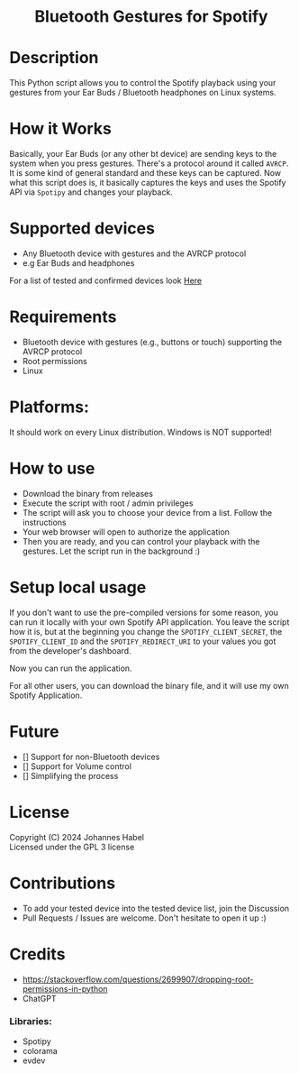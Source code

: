 <h1 align="center">Bluetooth Gestures for Spotify</h1> 

# Description

This Python script allows you to control the Spotify playback using your gestures from your Ear Buds / Bluetooth headphones
on Linux systems.

# How it Works
Basically, your Ear Buds (or any other bt device) are sending keys to the system when you press gestures. There's a protocol around it called `AVRCP`. 
It is some kind of general standard and these keys can be captured. Now what this script does is, it basically captures the keys and uses the Spotify API
via `Spotipy` and changes your playback.

# Supported devices
- Any Bluetooth device with gestures and the AVRCP protocol
- e.g Ear Buds and headphones

For a list of tested and confirmed devices look [Here](https://github.com/EchterAlsFake/BluetoothGesturesSpotify/blob/master/TESTED_DEVICES.md)

# Requirements
- Bluetooth device with gestures (e.g., buttons or touch) supporting the AVRCP protocol
- Root permissions 
- Linux

# Platforms:
It should work on every Linux distribution. Windows is NOT supported!

# How to use
- Download the binary from releases
- Execute the script with root / admin privileges
- The script will ask you to choose your device from a list. Follow the instructions
- Your web browser will open to authorize the application
- Then you are ready, and you can control your playback with the gestures. Let the script run in the background :) 


# Setup local usage
If you don't want to use the pre-compiled versions for some reason, you can run it locally with your own Spotify API application.
You leave the script how it is, but at the beginning you change the `SPOTIFY_CLIENT_SECRET`, the `SPOTIFY_CLIENT_ID` and the
`SPOTIFY_REDIRECT_URI` to your values you got from the developer's dashboard.

Now you can run the application.

For all other users, you can download the binary file, and it will use my own Spotify Application.

# Future
- [] Support for non-Bluetooth devices
- [] Support for Volume control
- [] Simplifying the process

# License
Copyright (C) 2024 Johannes Habel
<br>Licensed under the GPL 3 license

# Contributions
- To add your tested device into the tested device list, join the Discussion
- Pull Requests / Issues are welcome. Don't hesitate to open it up :) 

# Credits
- https://stackoverflow.com/questions/2699907/dropping-root-permissions-in-python
- ChatGPT
### Libraries:
- Spotipy
- colorama
- evdev